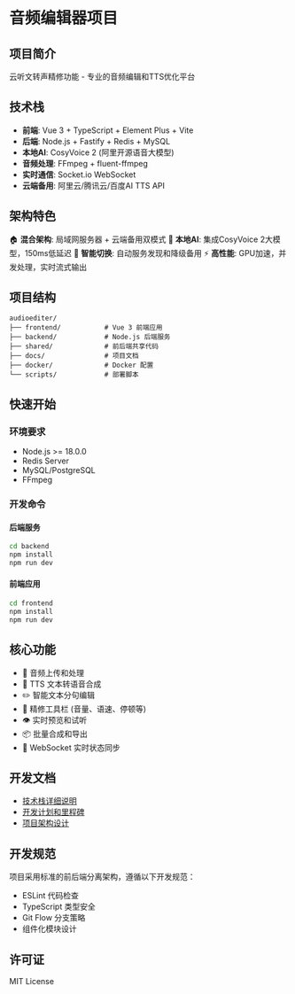 # 音频编辑器项目

## 项目简介
云听文转声精修功能 - 专业的音频编辑和TTS优化平台

## 技术栈
- **前端**: Vue 3 + TypeScript + Element Plus + Vite
- **后端**: Node.js + Fastify + Redis + MySQL
- **本地AI**: CosyVoice 2 (阿里开源语音大模型)
- **音频处理**: FFmpeg + fluent-ffmpeg
- **实时通信**: Socket.io WebSocket
- **云端备用**: 阿里云/腾讯云/百度AI TTS API

## 架构特色
🏠 **混合架构**: 局域网服务器 + 云端备用双模式
🤖 **本地AI**: 集成CosyVoice 2大模型，150ms低延迟
🔄 **智能切换**: 自动服务发现和降级备用
⚡ **高性能**: GPU加速，并发处理，实时流式输出

## 项目结构
```
audioediter/
├── frontend/           # Vue 3 前端应用
├── backend/            # Node.js 后端服务
├── shared/             # 前后端共享代码
├── docs/               # 项目文档
├── docker/             # Docker 配置
└── scripts/            # 部署脚本
```

## 快速开始

### 环境要求
- Node.js >= 18.0.0
- Redis Server
- MySQL/PostgreSQL
- FFmpeg

### 开发命令

#### 后端服务
```bash
cd backend
npm install
npm run dev
```

#### 前端应用
```bash
cd frontend
npm install
npm run dev
```

## 核心功能
- 🎵 音频上传和处理
- 🎯 TTS 文本转语音合成
- ✏️ 智能文本分句编辑
- 🔧 精修工具栏 (音量、语速、停顿等)
- 👁️ 实时预览和试听
- 📦 批量合成和导出
- 🔄 WebSocket 实时状态同步

## 开发文档
- [技术栈详细说明](./docs/tech-stack.md)
- [开发计划和里程碑](./docs/development-plan.md)
- [项目架构设计](./CLAUDE.md)

## 开发规范
项目采用标准的前后端分离架构，遵循以下开发规范：
- ESLint 代码检查
- TypeScript 类型安全
- Git Flow 分支策略
- 组件化模块设计

## 许可证
MIT License